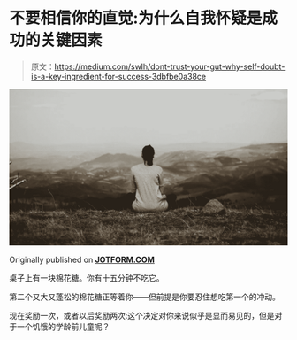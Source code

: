 # 不要相信你的直觉:为什么自我怀疑是成功的关键因素

> 原文：<https://medium.com/swlh/dont-trust-your-gut-why-self-doubt-is-a-key-ingredient-for-success-3dbfbe0a38ce>

![](img/106f009c1744c4654b713df2bd6c5489.png)

Originally published on [**JOTFORM.COM**](http://jotform.com)

桌子上有一块棉花糖。你有十五分钟不吃它。

第二个又大又蓬松的棉花糖正等着你——但前提是你要忍住想吃第一个的冲动。

现在奖励一次，或者以后奖励两次:这个决定对你来说似乎是显而易见的，但是对于一个饥饿的学龄前儿童呢？